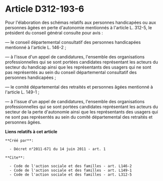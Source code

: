 # Article D312-193-6

Pour l'élaboration des schémas relatifs aux personnes handicapées ou aux personnes âgées en perte d'autonomie mentionnés à
l'article L. 312-5, le président du conseil général consulte pour avis : 

― le conseil départemental consultatif des personnes handicapées mentionné à l'article L. 146-2 ; 

― à l'issue d'un appel de candidatures, l'ensemble des organisations professionnelles qui se sont portées candidates
représentant les acteurs du secteur du handicap ainsi que les représentants des usagers qui ne sont pas représentés au sein
du conseil départemental consultatif des personnes handicapées ; 

― le comité départemental des retraités et personnes âgées mentionné à l'article L. 149-1 ; 

― à l'issue d'un appel de candidatures, l'ensemble des organisations professionnelles qui se sont portées candidates
représentant les acteurs du secteur de la perte d'autonomie ainsi que les représentants des usagers qui ne sont pas
représentés au sein du comité départemental des retraités et personnes âgées.

**Liens relatifs à cet article**

	**Créé par**:

	  - Décret n°2011-671 du 14 juin 2011 - art. 1

	**Cite**:

	  - Code de l'action sociale et des familles - art. L146-2
	  - Code de l'action sociale et des familles - art. L149-1
	  - Code de l'action sociale et des familles - art. L312-5
